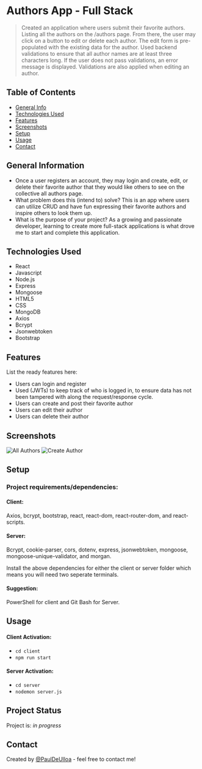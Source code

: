 # Authors App - Full Stack
> Created an application where users submit their favorite authors. Listing all the authors on the /authors page. From there, the user may click on a button to edit or delete each author. 
  The edit form is pre-populated with the existing data for the author.
  Used backend validations to ensure that all author names are at least three characters long. If the user does not pass validations, an error message is displayed. Validations are also applied when editing an author.
<!--  Live demo [_here_](https://www.pendingLiveSiteExample.com). -->

## Table of Contents
* [General Info](#general-information)
* [Technologies Used](#technologies-used)
* [Features](#features)
* [Screenshots](#screenshots)
* [Setup](#setup)
* [Usage](#usage)
* [Contact](#contact)
<!--
* [Project Status](#project-status)
* [Room for Improvement](#room-for-improvement)
* [Acknowledgements](#acknowledgements)
-->
<!-- * [License](#license) -->


## General Information
- Once a user registers an account, they may login and create, edit, or delete their favorite author that they would like others to see on the collective all authors page.
- What problem does this (intend to) solve? This is an app where users can utilize CRUD and have fun expressing their favorite authors and inspire others to look them up.
- What is the purpose of your project? As a growing and passionate developer, learning to create more full-stack applications is what drove me to start and complete this application.


## Technologies Used
- React
- Javascript
- Node.js
- Express
- Mongoose
- HTML5
- CSS
- MongoDB
- Axios
- Bcrypt
- Jsonwebtoken
- Bootstrap


## Features
List the ready features here:
- Users can login and register
- Used (JWTs) to keep track of who is logged in, to ensure data has not been tampered with along the request/response cycle.
- Users can create and post their favorite author
- Users can edit their author
- Users can delete their author


## Screenshots
![All Authors](./img/screenshot.png)
![Create Author](./img/screenshot.png)


## Setup
### Project requirements/dependencies:
#### Client:
Axios, bcrypt, bootstrap, react, react-dom, react-router-dom, and react-scripts.
#### Server:
Bcrypt, cookie-parser, cors, dotenv, express, jsonwebtoken, mongoose, mongoose-unique-validator, and morgan.

Install the above dependencies for either the client or server folder which means you will need two seperate terminals. 

#### Suggestion:
PowerShell for client and Git Bash for Server. 

## Usage

#### Client Activation:
- `cd client`
- `npm run start`

#### Server Activation:
- `cd server`
- `nodemon server.js`


## Project Status
Project is: _in progress_ 

<!-- 
## Room for Improvement
Include areas you believe need improvement / could be improved. Also add TODOs for future development. 

Room for improvement:
- Improvement to be done 1
- Improvement to be done 2

To do:
- Feature to be added 1
- Feature to be added 2


## Acknowledgements
Give credit here.
- This project was inspired by...
- This project was based on [this tutorial](https://www.example.com).
- Many thanks to...
-->

## Contact
Created by [@PaulDeUlloa](https://www.pauldeulloa.com/) - feel free to contact me!


<!-- Optional -->
<!-- ## License -->
<!-- This project is open source and available under the [... License](). -->

<!-- You don't have to include all sections - just the one's relevant to your project -->
